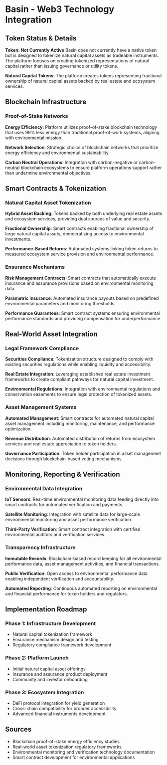 # Basin - Web3 Technology Integration

## Token Status & Details

**Token: Not Currently Active**
Basin does not currently have a native token but is designed to tokenize natural capital assets as tradeable instruments. The platform focuses on creating tokenized representations of natural capital rather than issuing governance or utility tokens.

**Natural Capital Tokens**: The platform creates tokens representing fractional ownership of natural capital assets backed by real estate and ecosystem services.

## Blockchain Infrastructure

### Proof-of-Stake Networks
**Energy Efficiency**: Platform utilizes proof-of-stake blockchain technology that uses 99% less energy than traditional proof-of-work systems, aligning with environmental mission.

**Network Selection**: Strategic choice of blockchain networks that prioritize energy efficiency and environmental sustainability.

**Carbon Neutral Operations**: Integration with carbon-negative or carbon-neutral blockchain ecosystems to ensure platform operations support rather than undermine environmental objectives.

## Smart Contracts & Tokenization

### Natural Capital Asset Tokenization
**Hybrid Asset Backing**: Tokens backed by both underlying real estate assets and ecosystem services, providing dual sources of value and security.

**Fractional Ownership**: Smart contracts enabling fractional ownership of large natural capital assets, democratizing access to environmental investments.

**Performance-Based Returns**: Automated systems linking token returns to measured ecosystem service provision and environmental performance.

### Ensurance Mechanisms
**Risk Management Contracts**: Smart contracts that automatically execute insurance and assurance provisions based on environmental monitoring data.

**Parametric Insurance**: Automated insurance payouts based on predefined environmental parameters and monitoring thresholds.

**Performance Guarantees**: Smart contract systems ensuring environmental performance standards and providing compensation for underperformance.

## Real-World Asset Integration

### Legal Framework Compliance
**Securities Compliance**: Tokenization structure designed to comply with existing securities regulations while enabling liquidity and accessibility.

**Real Estate Integration**: Leveraging established real estate investment frameworks to create compliant pathways for natural capital investment.

**Environmental Regulations**: Integration with environmental regulations and conservation easements to ensure legal protection of tokenized assets.

### Asset Management Systems
**Automated Management**: Smart contracts for automated natural capital asset management including monitoring, maintenance, and performance optimization.

**Revenue Distribution**: Automated distribution of returns from ecosystem services and real estate appreciation to token holders.

**Governance Participation**: Token holder participation in asset management decisions through blockchain-based voting mechanisms.

## Monitoring, Reporting & Verification

### Environmental Data Integration
**IoT Sensors**: Real-time environmental monitoring data feeding directly into smart contracts for automated verification and payments.

**Satellite Monitoring**: Integration with satellite data for large-scale environmental monitoring and asset performance verification.

**Third-Party Verification**: Smart contract integration with certified environmental auditors and verification services.

### Transparency Infrastructure
**Immutable Records**: Blockchain-based record keeping for all environmental performance data, asset management activities, and financial transactions.

**Public Verification**: Open access to environmental performance data enabling independent verification and accountability.

**Automated Reporting**: Continuous automated reporting on environmental and financial performance for token holders and regulators.

## Implementation Roadmap

### Phase 1: Infrastructure Development
- Natural capital tokenization framework
- Ensurance mechanism design and testing
- Regulatory compliance framework development

### Phase 2: Platform Launch
- Initial natural capital asset offerings
- Insurance and assurance product deployment
- Community and investor onboarding

### Phase 3: Ecosystem Integration
- DeFi protocol integration for yield generation
- Cross-chain compatibility for broader accessibility
- Advanced financial instruments development

## Sources

- Blockchain proof-of-stake energy efficiency studies
- Real-world asset tokenization regulatory frameworks
- Environmental monitoring and verification technology documentation
- Smart contract development for environmental applications
